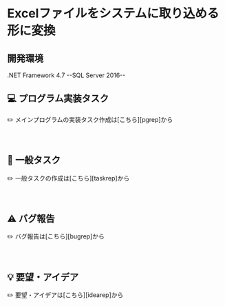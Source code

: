 # Excelファイルをシステムに取り込める形に変換

## 開発環境
.NET Framework 4.7
--SQL Server 2016--

## :computer: プログラム実装タスク
:pencil2: メインプログラムの実装タスク作成は[こちら][pgrep]から

　  
## :memo: 一般タスク
:pencil2: 一般タスクの作成は[こちら][taskrep]から

　  
## :warning: バグ報告
:pencil2: バグ報告は[こちら][bugrep]から

　  
## :bulb:  要望・アイデア
:pencil2: 要望・アイデアは[こちら][idearep]から
